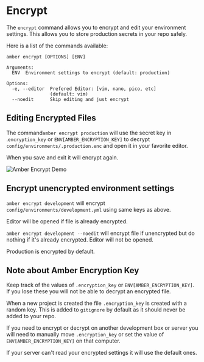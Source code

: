 # Encrypt

The `encrypt` command allows you to encrypt and edit your environment settings. This allows you to store production secrets in your repo safely.

Here is a list of the commands available:

```text
amber encrypt [OPTIONS] [ENV]

Arguments:
  ENV  Environment settings to encrypt (default: production)

Options:
  -e, --editor  Prefered Editor: [vim, nano, pico, etc]
                (default: vim)
  --noedit      Skip editing and just encrypt
```

## Editing Encrypted Files

The command`amber encrypt production` will use the secret key in .`encryption_key` or `ENV[AMBER_ENCRYPTION_KEY]` to decrypt `config/environments/.production.enc` and open it in your favorite editor.

When you save and exit it will encrypt again.

![Amber Encrypt Demo](https://github.com/amberframework/online-docs/blob/master/assets/amber_encrypt.gif?raw=true)

## Encrypt unencrypted environment settings

`amber encrypt development` will encrypt `config/environments/development.yml` using same keys as above.

Editor will be opened if file is already encrypted.

`amber encrypt development --noedit` will encrypt file if unencrypted but do nothing if it's already encrypted. Editor will not be opened.

Production is encrypted by default.

## Note about Amber Encryption Key

Keep track of the values of `.encryption_key` or `ENV[AMBER_ENCRYPTION_KEY]`. If you lose these you will not be able to decrypt an encrypted file.

When a new project is created the file `.encryption_key` is created with a random key. This is added to `gitignore` by default as it should never be added to your repo.

If you need to encrypt or decrypt on another development box or server you will need to manually move `.encryption_key` or set the value of `ENV[AMBER_ENCRYPTION_KEY]` on that computer.

If your server can't read your encrypted settings it will use the default ones.

